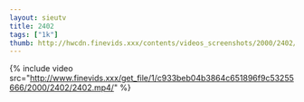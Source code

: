 ```yaml
--- 
layout: sieutv
title: 2402
tags: ["1k"]
thumb: http://hwcdn.finevids.xxx/contents/videos_screenshots/2000/2402/preview.mp4.jpg
---
```

{% include video src="http://www.finevids.xxx/get_file/1/c933beb04b3864c651896f9c53255666/2000/2402/2402.mp4/" %} 
